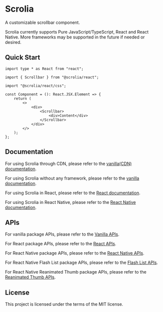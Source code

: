# Scrolia

A customizable scrollbar component.

Scrolia currently supports Pure JavaScript/TypeScript, React and React Native. More frameworks may be supported in the future if needed or desired.

## Quick Start

```tsx
import type * as React from "react";

import { Scrollbar } from "@scrolia/react";

import "@scrolia/react/css";

const Component = (): React.JSX.Element => {
    return (
        <>
            <div>
                <Scrollbar>
                    <div>Content</div>
                </Scrollbar>
            </div>
        </>
    );
};
```

## Documentation

For using Scrolia through CDN, 
please refer to the [vanilla(CDN) documentation](./docs/vanilla/cdn/README.md).

For using Scrolia without any framework, 
please refer to the [vanilla documentation](./docs/vanilla/import/README.md).

For using Scrolia in React, 
please refer to the [React documentation](./docs/react//README.md).

For using Scrolia in React Native, 
please refer to the [React Native documentation](./docs/react-native/README.md).

## APIs

For vanilla package APIs,
please refer to the [Vanilla APIs](./apis/vanilla/README.md).

For React package APIs,
please refer to the [React APIs](./apis/react/README.md).

For React Native package APIs,
please refer to the [React Native APIs](./apis/react-native/README.md).

For React Native Flash List package APIs,
please refer to the 
[Flash List APIs](./apis/react-native-flash-list/README.md).

For React Native Reanimated Thumb package APIs,
please refer to the 
[Reanimated Thumb APIs](./apis/react-native-reanimated-thumb/README.md).

## License

This project is licensed under the terms of the MIT license.
